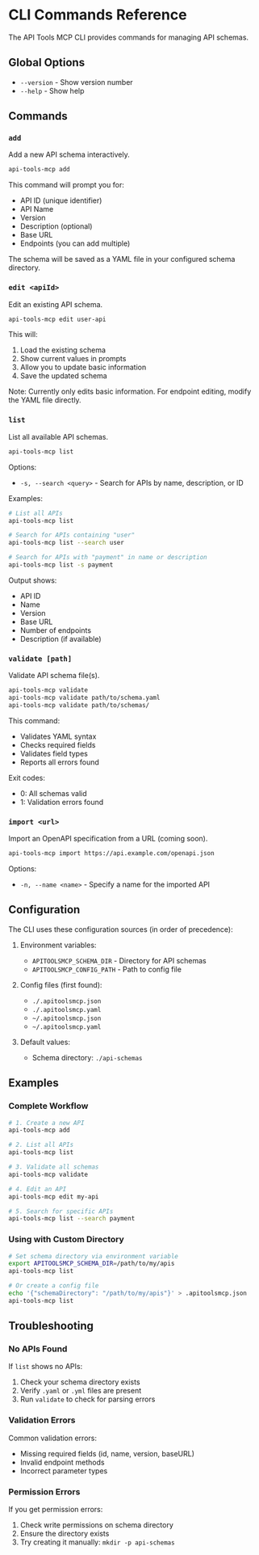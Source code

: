 # CLI Commands Reference

The API Tools MCP CLI provides commands for managing API schemas.

## Global Options

- `--version` - Show version number
- `--help` - Show help

## Commands

### `add`

Add a new API schema interactively.

```bash
api-tools-mcp add
```

This command will prompt you for:
- API ID (unique identifier)
- API Name
- Version
- Description (optional)
- Base URL
- Endpoints (you can add multiple)

The schema will be saved as a YAML file in your configured schema directory.

### `edit <apiId>`

Edit an existing API schema.

```bash
api-tools-mcp edit user-api
```

This will:
1. Load the existing schema
2. Show current values in prompts
3. Allow you to update basic information
4. Save the updated schema

Note: Currently only edits basic information. For endpoint editing, modify the YAML file directly.

### `list`

List all available API schemas.

```bash
api-tools-mcp list
```

Options:
- `-s, --search <query>` - Search for APIs by name, description, or ID

Examples:

```bash
# List all APIs
api-tools-mcp list

# Search for APIs containing "user"
api-tools-mcp list --search user

# Search for APIs with "payment" in name or description
api-tools-mcp list -s payment
```

Output shows:
- API ID
- Name
- Version
- Base URL
- Number of endpoints
- Description (if available)

### `validate [path]`

Validate API schema file(s).

```bash
api-tools-mcp validate
api-tools-mcp validate path/to/schema.yaml
api-tools-mcp validate path/to/schemas/
```

This command:
- Validates YAML syntax
- Checks required fields
- Validates field types
- Reports all errors found

Exit codes:
- 0: All schemas valid
- 1: Validation errors found

### `import <url>`

Import an OpenAPI specification from a URL (coming soon).

```bash
api-tools-mcp import https://api.example.com/openapi.json
```

Options:
- `-n, --name <name>` - Specify a name for the imported API

## Configuration

The CLI uses these configuration sources (in order of precedence):

1. Environment variables:
   - `APITOOLSMCP_SCHEMA_DIR` - Directory for API schemas
   - `APITOOLSMCP_CONFIG_PATH` - Path to config file

2. Config files (first found):
   - `./.apitoolsmcp.json`
   - `./.apitoolsmcp.yaml`
   - `~/.apitoolsmcp.json`
   - `~/.apitoolsmcp.yaml`

3. Default values:
   - Schema directory: `./api-schemas`

## Examples

### Complete Workflow

```bash
# 1. Create a new API
api-tools-mcp add

# 2. List all APIs
api-tools-mcp list

# 3. Validate all schemas
api-tools-mcp validate

# 4. Edit an API
api-tools-mcp edit my-api

# 5. Search for specific APIs
api-tools-mcp list --search payment
```

### Using with Custom Directory

```bash
# Set schema directory via environment variable
export APITOOLSMCP_SCHEMA_DIR=/path/to/my/apis
api-tools-mcp list

# Or create a config file
echo '{"schemaDirectory": "/path/to/my/apis"}' > .apitoolsmcp.json
api-tools-mcp list
```

## Troubleshooting

### No APIs Found

If `list` shows no APIs:
1. Check your schema directory exists
2. Verify `.yaml` or `.yml` files are present
3. Run `validate` to check for parsing errors

### Validation Errors

Common validation errors:
- Missing required fields (id, name, version, baseURL)
- Invalid endpoint methods
- Incorrect parameter types

### Permission Errors

If you get permission errors:
1. Check write permissions on schema directory
2. Ensure the directory exists
3. Try creating it manually: `mkdir -p api-schemas`